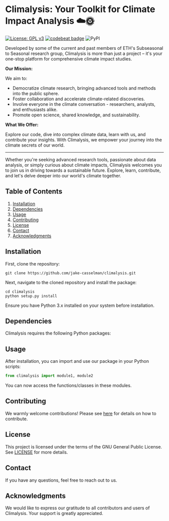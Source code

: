 # Climalysis: Your Toolkit for Climate Impact Analysis ☁️🌞
[![License: GPL v3](https://img.shields.io/badge/License-GPLv3-blue.svg)](https://github.com/jake-casselman/climalysis/blob/main/LICENSE) [![codebeat badge](https://codebeat.co/badges/d65911fc-a11d-4ca2-a914-792df78cb420)](https://codebeat.co/projects/github-com-jake-casselman-climalysis-main) ![PyPI](https://img.shields.io/pypi/v/climalysis.svg)


Developed by some of the current and past members of ETH's Subseasonal to Seasonal research group, Climalysis is more than just a project – it's your one-stop platform for comprehensive climate impact studies. 

**Our Mission:**

We aim to:
- Democratize climate research, bringing advanced tools and methods into the public sphere.
- Foster collaboration and accelerate climate-related discoveries.
- Involve everyone in the climate conversation - researchers, analysts, and enthusiasts alike.
- Promote open science, shared knowledge, and sustainability. 

**What We Offer:**

Explore our code, dive into complex climate data, learn with us, and contribute your insights. With Climalysis, we empower your journey into the climate secrets of our world.

---
Whether you're seeking advanced research tools, passionate about data analysis, or simply curious about climate impacts, Climalysis welcomes you to join us in driving towards a sustainable future. Explore, learn, contribute, and let's delve deeper into our world's climate together.

## Table of Contents

1. [Installation](#installation)
2. [Dependencies](#dependencies)
3. [Usage](#usage)
5. [Contributing](#contributing)
6. [License](#license)
7. [Contact](#contact)
8. [Acknowledgments](#acknowledgments)

## Installation

First, clone the repository:

```shell
git clone https://github.com/jake-casselman/climalysis.git
```

Next, navigate to the cloned repository and install the package:

```shell
cd climalysis
python setup.py install
```

Ensure you have Python 3.x installed on your system before installation.

## Dependencies

Climalysis requires the following Python packages:


## Usage

After installation, you can import and use our package in your Python scripts:

```python
from climalysis import module1, module2
```

You can now access the functions/classes in these modules.

## Contributing

We warmly welcome contributions! Please see [here](CONTRIBUTING.md) for details on how to contribute.

## License

This project is licensed under the terms of the GNU General Public License. See [LICENSE](LICENSE) for more details.

## Contact

If you have any questions, feel free to reach out to us.

## Acknowledgments

We would like to express our gratitude to all contributors and users of Climalysis. Your support is greatly appreciated.
